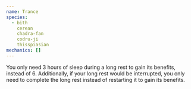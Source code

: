 ```yaml
---
name: Trance
species:
  - bith
    cerean
    chadra-fan
    codru-ji
    thisspiasian
mechanics: []
---
```

You only need 3 hours of sleep during a long rest to gain its benefits, instead of 6. Additionally, if your long rest would be interrupted, you only need to complete the long rest instead of restarting it to gain its benefits.
